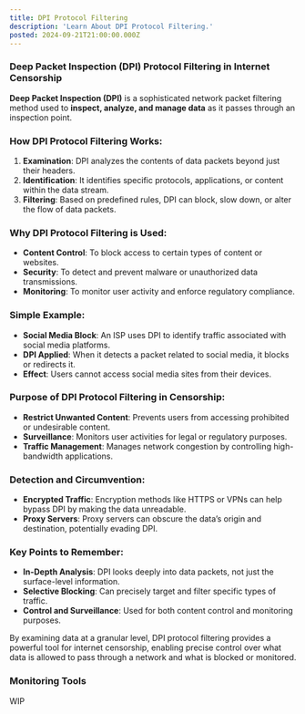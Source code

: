 ```yaml
---
title: DPI Protocol Filtering
description: 'Learn About DPI Protocol Filtering.'
posted: 2024-09-21T21:00:00.000Z
---
```

### Deep Packet Inspection (DPI) Protocol Filtering in Internet Censorship

**Deep Packet Inspection (DPI)** is a sophisticated network packet filtering method used to **inspect, analyze, and manage data** as it passes through an inspection point.

### How DPI Protocol Filtering Works:

1. **Examination**: DPI analyzes the contents of data packets beyond just their headers.
2. **Identification**: It identifies specific protocols, applications, or content within the data stream.
3. **Filtering**: Based on predefined rules, DPI can block, slow down, or alter the flow of data packets.

### Why DPI Protocol Filtering is Used:

- **Content Control**: To block access to certain types of content or websites.
- **Security**: To detect and prevent malware or unauthorized data transmissions.
- **Monitoring**: To monitor user activity and enforce regulatory compliance.

### Simple Example:

- **Social Media Block**: An ISP uses DPI to identify traffic associated with social media platforms.
- **DPI Applied**: When it detects a packet related to social media, it blocks or redirects it.
- **Effect**: Users cannot access social media sites from their devices.

### Purpose of DPI Protocol Filtering in Censorship:

- **Restrict Unwanted Content**: Prevents users from accessing prohibited or undesirable content.
- **Surveillance**: Monitors user activities for legal or regulatory purposes.
- **Traffic Management**: Manages network congestion by controlling high-bandwidth applications.

### Detection and Circumvention:

- **Encrypted Traffic**: Encryption methods like HTTPS or VPNs can help bypass DPI by making the data unreadable.
- **Proxy Servers**: Proxy servers can obscure the data’s origin and destination, potentially evading DPI.

### Key Points to Remember:

- **In-Depth Analysis**: DPI looks deeply into data packets, not just the surface-level information.
- **Selective Blocking**: Can precisely target and filter specific types of traffic.
- **Control and Surveillance**: Used for both content control and monitoring purposes.

By examining data at a granular level, DPI protocol filtering provides a powerful tool for internet censorship, enabling precise control over what data is allowed to pass through a network and what is blocked or monitored.  

### Monitoring Tools
WIP
